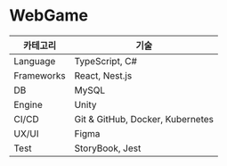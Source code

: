 # WebGame

| 카테고리 | 기술 |
|---|---|
| Language | TypeScript, C# |
| Frameworks | React, Nest.js |
| DB | MySQL |
| Engine | Unity |
| CI/CD | Git & GitHub, Docker, Kubernetes |
| UX/UI | Figma |
| Test | StoryBook, Jest |
